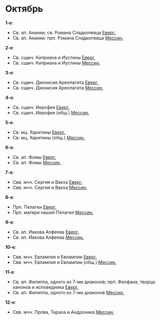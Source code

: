 
# Октябрь

**1-е**: 
- Св. ап. Анании; св. Романа Сладкопевца [Еверг.](01_EUR.ru.md)
- Св. ап. Анании; прп. Романа Сладкопевца [Мессин.](01_MES.ru.md)

**2-е**: 
- Св. сщмч. Киприана и Иустины [Еверг.](02_EUR.ru.md)
- Св. сщмч. Киприана и Иустины [Мессин.](02_MES.ru.md)

**3-е**: 
- Св. сщмч. Дионисия Ареопагита [Еверг.](03_EUR.ru.md)
- Св. сщмч. Дионисия Ареопагита [Мессин.](03_MES.ru.md)

**4-е**: 
- Св. сщмч. Иерофея [Еверг.](04_EUR.ru.md)
- Св. сщмч. Иерофея (*общ.*) [Мессин.](04_MES.ru.md)

**5-е**: 
- Св. мц. Харитины [Еверг.](05_EUR.ru.md)
- Св. мц. Харитины (*общ.*) [Мессин.](05_MES.ru.md)

**6-е**: 
- Св. ап. Фомы [Еверг.](06_EUR.ru.md)
- Св. ап. Фомы [Мессин.](06_MES.ru.md)

**7-е**: 
- Свв. мчч. Сергия и Вакха [Еверг.](07_EUR.ru.md)
- Свв. мчч. Сергия и Вакха [Мессин.](07_MES.ru.md)

**8-е**: 
- Прп. Пелагеи [Еверг.](08_EUR.ru.md)
- Прп. матери нашей Пелагеи [Мессин.](08_MES.ru.md)

**9-е**: 
- Св. ап. Иакова Алфеева [Еверг.](09_EUR.ru.md)
- Св. ап. Иакова Алфеева [Мессин.](09_MES.ru.md)

**10-е**: 
- Свв. мчч. Евлампия и Евлампии [Еверг.](10_EUR.ru.md)
- Свв. мчч. Евлампия и Евлампии (*общ.*) [Мессин.](10_MES.ru.md)

**11-е**: 
- Св. ап. Филиппа, одного из 7-ми диаконов; прп. Феофана, творца канонов и исповедника [Еверг.](11_EUR.ru.md)
- Св. ап. Филиппа, одного из 7-ми диаконов [Мессин.](11_MES.ru.md)

**12-е**: 
- Свв. мчч. Прова, Тараха и Андроника [Мессин.](12_MES.ru.md)
